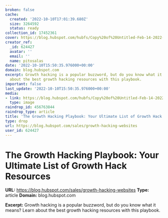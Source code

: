 ```yaml
---
broken: false
cache:
  created: '2022-10-10T17:01:39.680Z'
  size: 3264592
  status: ready
collection_id: 17452361
cover: https://blog.hubspot.com/hubfs/Copy%20of%20Untitled-Feb-14-2022-03-35-37-59-PM.png#keepProtocol
creator_ref:
  _id: 624427
  avatar: ''
  email: ''
  name: pitosalas
date: '2022-10-10T15:50:35.976000+00:00'
domain: blog.hubspot.com
excerpt: Growth hacking is a popular buzzword, but do you know what it means? Learn
  about the best growth hacking resources with this playbook.
important: false
last_update: '2022-10-10T15:50:35.976000+00:00'
media:
- link: https://blog.hubspot.com/hubfs/Copy%20of%20Untitled-Feb-14-2022-03-35-37-59-PM.png#keepProtocol
  type: image
raindrop_id: 456763844
raindrop_type: article
title: 'The Growth Hacking Playbook: Your Ultimate List of Growth Hack Resources'
type: drop
url: https://blog.hubspot.com/sales/growth-hacking-websites
user_id: 624427
---
```


# The Growth Hacking Playbook: Your Ultimate List of Growth Hack Resources

**URL:** https://blog.hubspot.com/sales/growth-hacking-websites
**Type:** article
**Domain:** blog.hubspot.com

**Excerpt:** Growth hacking is a popular buzzword, but do you know what it means? Learn about the best growth hacking resources with this playbook.
